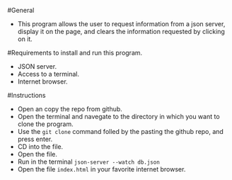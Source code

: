 #General
- This program allows the user to request information from a json server, display it on the page, and clears the information requested by clicking on it.

#Requirements to install and run this program.
- JSON server.
- Access to a terminal. 
- Internet browser. 

#Instructions
- Open an copy the repo from github.
- Open the terminal and navegate to the directory in which you want to clone the program.
- Use the `git clone` command folled by the pasting the github repo, and press enter.
- CD into the file.
- Open the file.
- Run in the terminal `json-server --watch db.json` 
- Open the file `index.html` in your favorite internet browser.


